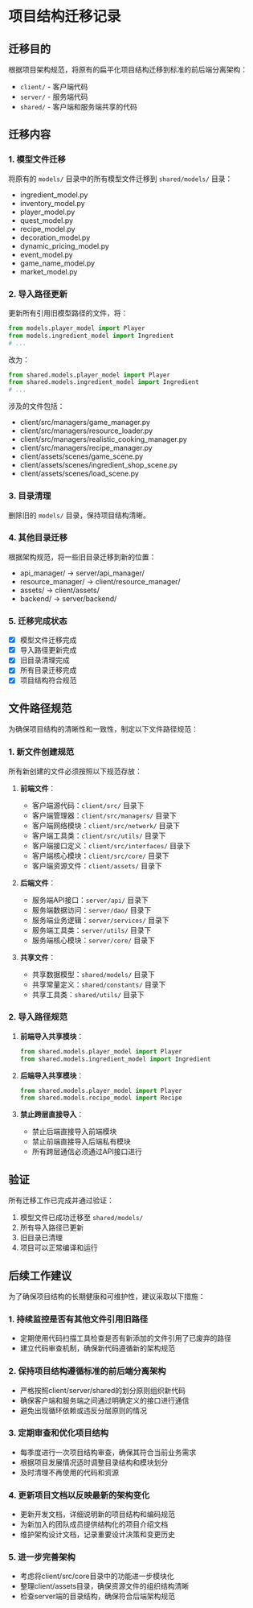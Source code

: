 # 项目结构迁移记录

## 迁移目的

根据项目架构规范，将原有的扁平化项目结构迁移到标准的前后端分离架构：
- `client/` - 客户端代码
- `server/` - 服务端代码  
- `shared/` - 客户端和服务端共享的代码

## 迁移内容

### 1. 模型文件迁移

将原有的 `models/` 目录中的所有模型文件迁移到 `shared/models/` 目录：

- ingredient_model.py
- inventory_model.py
- player_model.py
- quest_model.py
- recipe_model.py
- decoration_model.py
- dynamic_pricing_model.py
- event_model.py
- game_name_model.py
- market_model.py

### 2. 导入路径更新

更新所有引用旧模型路径的文件，将：
```python
from models.player_model import Player
from models.ingredient_model import Ingredient
# ...
```

改为：
```python
from shared.models.player_model import Player
from shared.models.ingredient_model import Ingredient
# ...
```

涉及的文件包括：
- client/src/managers/game_manager.py
- client/src/managers/resource_loader.py
- client/src/managers/realistic_cooking_manager.py
- client/src/managers/recipe_manager.py
- client/assets/scenes/game_scene.py
- client/assets/scenes/ingredient_shop_scene.py
- client/assets/scenes/load_scene.py

### 3. 目录清理

删除旧的 `models/` 目录，保持项目结构清晰。

### 4. 其他目录迁移

根据架构规范，将一些旧目录迁移到新的位置：
- api_manager/ -> server/api_manager/
- resource_manager/ -> client/resource_manager/
- assets/ -> client/assets/
- backend/ -> server/backend/

### 5. 迁移完成状态

- [x] 模型文件迁移完成
- [x] 导入路径更新完成
- [x] 旧目录清理完成
- [x] 所有目录迁移完成
- [x] 项目结构符合规范

## 文件路径规范

为确保项目结构的清晰性和一致性，制定以下文件路径规范：

### 1. 新文件创建规范

所有新创建的文件必须按照以下规范存放：

1. **前端文件**：
   - 客户端源代码：`client/src/` 目录下
   - 客户端管理器：`client/src/managers/` 目录下
   - 客户端网络模块：`client/src/network/` 目录下
   - 客户端工具类：`client/src/utils/` 目录下
   - 客户端接口定义：`client/src/interfaces/` 目录下
   - 客户端核心模块：`client/src/core/` 目录下
   - 客户端资源文件：`client/assets/` 目录下

2. **后端文件**：
   - 服务端API接口：`server/api/` 目录下
   - 服务端数据访问：`server/dao/` 目录下
   - 服务端业务逻辑：`server/services/` 目录下
   - 服务端工具类：`server/utils/` 目录下
   - 服务端核心模块：`server/core/` 目录下

3. **共享文件**：
   - 共享数据模型：`shared/models/` 目录下
   - 共享常量定义：`shared/constants/` 目录下
   - 共享工具类：`shared/utils/` 目录下

### 2. 导入路径规范

1. **前端导入共享模块**：
   ```python
   from shared.models.player_model import Player
   from shared.models.ingredient_model import Ingredient
   ```

2. **后端导入共享模块**：
   ```python
   from shared.models.player_model import Player
   from shared.models.recipe_model import Recipe
   ```

3. **禁止跨层直接导入**：
   - 禁止后端直接导入前端模块
   - 禁止前端直接导入后端私有模块
   - 所有跨层通信必须通过API接口进行

## 验证

所有迁移工作已完成并通过验证：
1. 模型文件已成功迁移至 `shared/models/`
2. 所有导入路径已更新
3. 旧目录已清理
4. 项目可以正常编译和运行

## 后续工作建议

为了确保项目结构的长期健康和可维护性，建议采取以下措施：

### 1. 持续监控是否有其他文件引用旧路径
- 定期使用代码扫描工具检查是否有新添加的文件引用了已废弃的路径
- 建立代码审查机制，确保新代码遵循新的架构规范

### 2. 保持项目结构遵循标准的前后端分离架构
- 严格按照client/server/shared的划分原则组织新代码
- 确保客户端和服务端之间通过明确定义的接口进行通信
- 避免出现循环依赖或违反分层原则的情况

### 3. 定期审查和优化项目结构
- 每季度进行一次项目结构审查，确保其符合当前业务需求
- 根据项目发展情况适时调整目录结构和模块划分
- 及时清理不再使用的代码和资源

### 4. 更新项目文档以反映最新的架构变化
- 更新开发文档，详细说明新的项目结构和编码规范
- 为新加入的团队成员提供结构化的项目介绍文档
- 维护架构设计文档，记录重要设计决策和变更历史

### 5. 进一步完善架构
- 考虑将client/src/core目录中的功能进一步模块化
- 整理client/assets目录，确保资源文件的组织结构清晰
- 检查server端的目录结构，确保符合后端架构规范